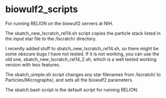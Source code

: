# biowulf2_scripts
For running RELION on the biowulf2 servers at NIH.

The sbatch_new_lscratch_rel14.sh script copies the particle stack listed in the input star file to the /lscratch/ directory.

I recently added stuff to sbatch_new_lscratch_rel14.sh, so there might be some obscure bugs I have not tested. If it is not working, you can use the old one, sbatch_new_lscratch_rel14_2.sh, which is a well tested working version with less features.

The sbatch_simple.sh script changes any star filenames from /lscratch/ to Particles/Micrographs/, and sets all the biowulf2 parameters.

The sbatch.bash script is the default script for running RELION.
